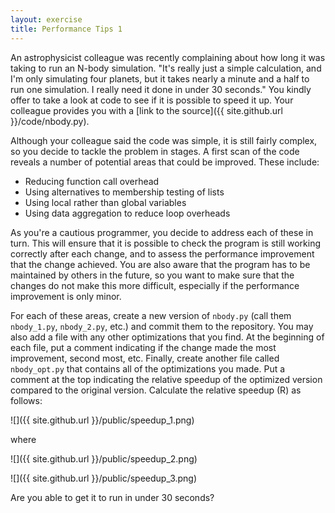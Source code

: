 ```yaml
---
layout: exercise
title: Performance Tips 1
---
```


An astrophysicist colleague was recently complaining about how long it was taking to run an N-body simulation. 
"It's really just a simple calculation, and I'm only simulating four planets, but it takes nearly a minute and
a half to run one simulation. I really need it done in under 30 seconds." You kindly offer to take a look at
code to see if it is possible to speed it up. Your colleague provides you with a 
[link to the source]({{ site.github.url }}/code/nbody.py).

Although your colleague said the code was simple, it is still fairly complex, so you decide to tackle the problem
in stages. A first scan of the code reveals a number of potential areas that could be improved. These include:

* Reducing function call overhead
* Using alternatives to membership testing of lists
* Using local rather than global variables
* Using data aggregation to reduce loop overheads

As you're a cautious programmer, you decide to address each of these in turn. This will ensure that
it is possible to check the program is still working correctly after each change, and to assess the performance
improvement that the change achieved. You are also aware that the program has to be maintained by others in the future,
so you want to make sure that the changes do not make this more difficult, especially if the performance improvement
is only minor.

For each of these areas, create a new version of `nbody.py` (call them `nbody_1.py`, `nbody_2.py`, etc.) and commit
them to the repository. You may also add a file with any other optimizations that you find. At the beginning of each 
file, put a comment indicating if the change made the most improvement, second most, etc. Finally, create another 
file called `nbody_opt.py` that contains all of the optimizations you made.
Put a comment at the top indicating the relative speedup of the optimized version compared to the original version. 
Calculate the relative speedup (R) as follows:

![]({{ site.github.url }}/public/speedup_1.png)

where

![]({{ site.github.url }}/public/speedup_2.png)

![]({{ site.github.url }}/public/speedup_3.png)
 
Are you able to get it to run in under 30 seconds?
